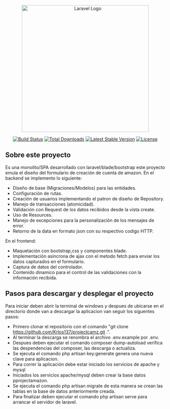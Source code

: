 <p align="center"><a href="https://laravel.com" target="_blank"><img src="https://raw.githubusercontent.com/laravel/art/master/logo-lockup/5%20SVG/2%20CMYK/1%20Full%20Color/laravel-logolockup-cmyk-red.svg" width="400" alt="Laravel Logo"></a></p>

<p align="center">
<a href="https://github.com/laravel/framework/actions"><img src="https://github.com/laravel/framework/workflows/tests/badge.svg" alt="Build Status"></a>
<a href="https://packagist.org/packages/laravel/framework"><img src="https://img.shields.io/packagist/dt/laravel/framework" alt="Total Downloads"></a>
<a href="https://packagist.org/packages/laravel/framework"><img src="https://img.shields.io/packagist/v/laravel/framework" alt="Latest Stable Version"></a>
<a href="https://packagist.org/packages/laravel/framework"><img src="https://img.shields.io/packagist/l/laravel/framework" alt="License"></a>
</p>

## Sobre este proyecto

Es una monolito/SPA desarrollado con laravel/blade/bootstrap este proyecto emula el diseño del formulario de creación de cuenta de amazon. En el backend se implemento lo siguiente:

- Diseño de base (Migraciones/Modelos) para las entidades.
- Configuración de rutas.
- Creación de usuarios implementando el patron de diseño de Repository.
- Manejo de transacciones (atomicidad).
- Validación con Request de los datos recibidos desde la vista create.
- Uso de Resources.
- Manejo de excepciones para la personalización de los mensajes de error. 
- Retorno de la data en formato json con su respectivo codigo HTTP.

En el frontend:

- Maquetación con bootstrap,css y componentes blade.
- Implementación asincrona de ajax con el metodo fetch para enviar los datos capturados en el formulario.
- Captura de datos del controlador.
- Contenido dinamico para el control de las validaciones con la información recibida.

## Pasos para descargar y desplegar el proyecto

Para iniciar deben abrir la terminal de windows y despues de ubicarse en el directorio donde van a descargar la aplicacion van seguir los siguentes pasos:  

- Primero clonar el repositorio con el comando "git clone https://github.com/Krlos137/projectcamz.git .".
- Al terminar la descarga se renombra el archivo .env.example por .env.
- Despues deben ejecutar el comando composer dump-autoload verifica las despendencias del composer, las descarga o actualiza.
- Se ejecuta el comando php artisan key:generate genera una nueva clave para aplicacion.
- Para correr la aplicación debe estar iniciado los servicios de apache y mysql
- Iniciados los servicios apache/mysql deben crear la base datos pprojectamazon.
- Se ejecuta el comando php artisan migrate de esta manera se crean las tablas en la base de datos anteriormente creada.
- Para finalizar deben ejecutar el comando php artisan serve para arrancar el servidor de laravel. 